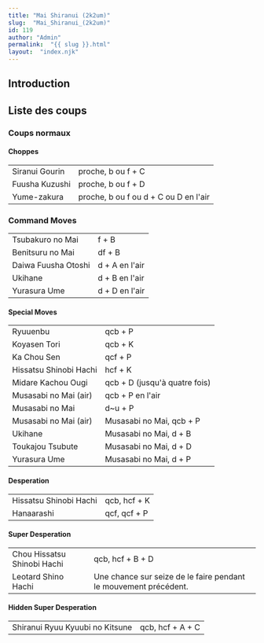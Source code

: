 ```yaml
---
title: "Mai Shiranui (2k2um)"
slug:  "Mai_Shiranui_(2k2um)"
id: 119
author: "Admin"
permalink:  "{{ slug }}.html"
layout:  "index.njk"
---
```


## Introduction

## Liste des coups

### Coups normaux

#### Choppes

|                |                                       |
|----------------|---------------------------------------|
| Siranui Gourin | proche, b ou f + C                    |
| Fuusha Kuzushi | proche, b ou f + D                    |
| Yume-zakura    | proche, b ou f ou d + C ou D en l'air |

### Command Moves

|                     |                |
|---------------------|----------------|
| Tsubakuro no Mai    | f + B          |
| Benitsuru no Mai    | df + B         |
| Daiwa Fuusha Otoshi | d + A en l'air |
| Ukihane             | d + B en l'air |
| Yurasura Ume        | d + D en l'air |

#### Special Moves

|                        |                               |
|------------------------|-------------------------------|
| Ryuuenbu               | qcb + P                       |
| Koyasen Tori           | qcb + K                       |
| Ka Chou Sen            | qcf + P                       |
| Hissatsu Shinobi Hachi | hcf + K                       |
| Midare Kachou Ougi     | qcb + D (jusqu'à quatre fois) |
| Musasabi no Mai (air)  | qcb + P en l'air              |
| Musasabi no Mai        | d\~u + P                      |
| Musasabi no Mai (air)  | Musasabi no Mai, qcb + P      |
| Ukihane                | Musasabi no Mai, d + B        |
| Toukajou Tsubute       | Musasabi no Mai, d + D        |
| Yurasura Ume           | Musasabi no Mai, d + P        |

#### Desperation

|                        |              |
|------------------------|--------------|
| Hissatsu Shinobi Hachi | qcb, hcf + K |
| Hanaarashi             | qcf, qcf + P |

#### Super Desperation

|                             |                                                                  |
|-----------------------------|------------------------------------------------------------------|
| Chou Hissatsu Shinobi Hachi | qcb, hcf + B + D                                                 |
| Leotard Shino Hachi         | Une chance sur seize de le faire pendant le mouvement précédent. |

#### Hidden Super Desperation

|                                 |                  |
|---------------------------------|------------------|
| Shiranui Ryuu Kyuubi no Kitsune | qcb, hcf + A + C |
